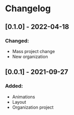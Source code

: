 # Changelog

## [0.1.0] - 2022-04-18
### Changed:
* Mass project change
* New organization

## [0.0.1] - 2021-09-27
### Added:
* Animations
* Layout
* Organization project
